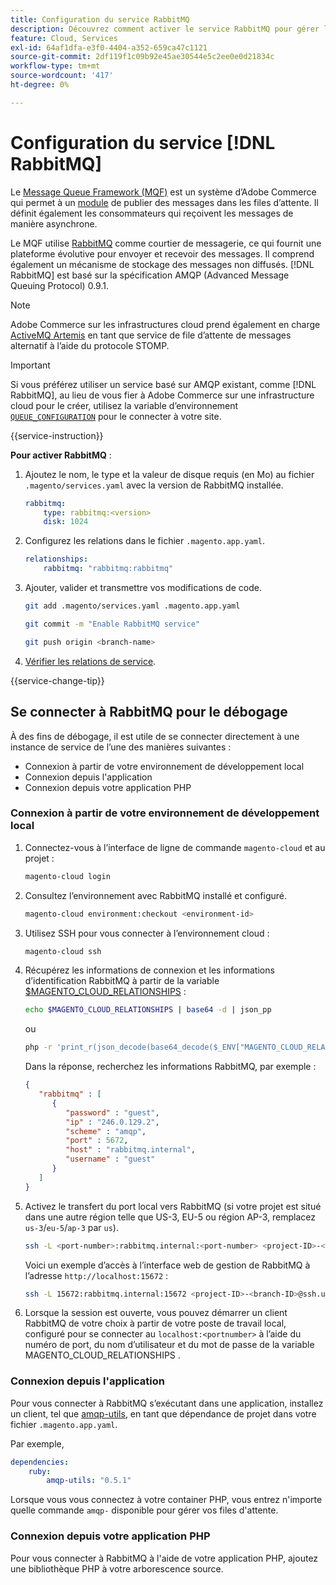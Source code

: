 ```yaml
---
title: Configuration du service RabbitMQ
description: Découvrez comment activer le service RabbitMQ pour gérer les files d’attente de messages pour Adobe Commerce sur l’infrastructure cloud.
feature: Cloud, Services
exl-id: 64af1dfa-e3f0-4404-a352-659ca47c1121
source-git-commit: 2df119f1c09b92e45ae30544e5c2ee0e0d21834c
workflow-type: tm+mt
source-wordcount: '417'
ht-degree: 0%

---
```


# Configuration du service [!DNL RabbitMQ]

Le [Message Queue Framework (MQF)](https://experienceleague.adobe.com/docs/commerce-operations/configuration-guide/message-queues/message-queue-framework.html) est un système d’Adobe Commerce qui permet à un [module](https://experienceleague.adobe.com/en/docs/commerce-operations/implementation-playbook/glossary#module) de publier des messages dans les files d’attente. Il définit également les consommateurs qui reçoivent les messages de manière asynchrone.

Le MQF utilise [RabbitMQ](https://www.rabbitmq.com/) comme courtier de messagerie, ce qui fournit une plateforme évolutive pour envoyer et recevoir des messages. Il comprend également un mécanisme de stockage des messages non diffusés. [!DNL RabbitMQ] est basé sur la spécification AMQP (Advanced Message Queuing Protocol) 0.9.1.

>[!NOTE]
>
>Adobe Commerce sur les infrastructures cloud prend également en charge [ActiveMQ Artemis](activemq.md) en tant que service de file d’attente de messages alternatif à l’aide du protocole STOMP.

>[!IMPORTANT]
>
>Si vous préférez utiliser un service basé sur AMQP existant, comme [!DNL RabbitMQ], au lieu de vous fier à Adobe Commerce sur une infrastructure cloud pour le créer, utilisez la variable d’environnement [`QUEUE_CONFIGURATION`](../environment/variables-deploy.md#queue_configuration) pour le connecter à votre site.

{{service-instruction}}

**Pour activer RabbitMQ** :

1. Ajoutez le nom, le type et la valeur de disque requis (en Mo) au fichier `.magento/services.yaml` avec la version de RabbitMQ installée.

   ```yaml
   rabbitmq:
       type: rabbitmq:<version>
       disk: 1024
   ```

1. Configurez les relations dans le fichier `.magento.app.yaml`.

   ```yaml
   relationships:
       rabbitmq: "rabbitmq:rabbitmq"
   ```

1. Ajouter, valider et transmettre vos modifications de code.

   ```bash
   git add .magento/services.yaml .magento.app.yaml
   ```

   ```bash
   git commit -m "Enable RabbitMQ service"
   ```

   ```bash
   git push origin <branch-name>
   ```

1. [Vérifier les relations de service](services-yaml.md#service-relationships).

{{service-change-tip}}

## Se connecter à RabbitMQ pour le débogage

À des fins de débogage, il est utile de se connecter directement à une instance de service de l’une des manières suivantes :

- Connexion à partir de votre environnement de développement local
- Connexion depuis l&#39;application
- Connexion depuis votre application PHP

### Connexion à partir de votre environnement de développement local

1. Connectez-vous à l’interface de ligne de commande `magento-cloud` et au projet :

   ```bash
   magento-cloud login
   ```

1. Consultez l’environnement avec RabbitMQ installé et configuré.

   ```bash
   magento-cloud environment:checkout <environment-id>
   ```

1. Utilisez SSH pour vous connecter à l’environnement cloud :

   ```bash
   magento-cloud ssh
   ```

1. Récupérez les informations de connexion et les informations d’identification RabbitMQ à partir de la variable [$MAGENTO_CLOUD_RELATIONSHIPS](../application/properties.md#relationships) :

   ```bash
   echo $MAGENTO_CLOUD_RELATIONSHIPS | base64 -d | json_pp
   ```

   ou

   ```bash
   php -r 'print_r(json_decode(base64_decode($_ENV["MAGENTO_CLOUD_RELATIONSHIPS"])));'
   ```

   Dans la réponse, recherchez les informations RabbitMQ, par exemple :

   ```json
   {
      "rabbitmq" : [
         {
            "password" : "guest",
            "ip" : "246.0.129.2",
            "scheme" : "amqp",
            "port" : 5672,
            "host" : "rabbitmq.internal",
            "username" : "guest"
         }
      ]
   }
   ```

1. Activez le transfert du port local vers RabbitMQ (si votre projet est situé dans une autre région telle que US-3, EU-5 ou région AP-3, remplacez ``us-3``/``eu-5``/``ap-3`` par ``us``).

   ```bash
   ssh -L <port-number>:rabbitmq.internal:<port-number> <project-ID>-<branch-ID>@ssh.us.magentosite.cloud
   ```

   Voici un exemple d’accès à l’interface web de gestion de RabbitMQ à l’adresse `http://localhost:15672` :

   ```bash
   ssh -L 15672:rabbitmq.internal:15672 <project-ID>-<branch-ID>@ssh.us.magentosite.cloud
   ```

1. Lorsque la session est ouverte, vous pouvez démarrer un client RabbitMQ de votre choix à partir de votre poste de travail local, configuré pour se connecter au `localhost:<portnumber>` à l’aide du numéro de port, du nom d’utilisateur et du mot de passe de la variable MAGENTO_CLOUD_RELATIONSHIPS .

### Connexion depuis l&#39;application

Pour vous connecter à RabbitMQ s’exécutant dans une application, installez un client, tel que [amqp-utils](https://github.com/dougbarth/amqp-utils), en tant que dépendance de projet dans votre fichier `.magento.app.yaml`.

Par exemple,

```yaml
dependencies:
    ruby:
        amqp-utils: "0.5.1"
```

Lorsque vous vous connectez à votre container PHP, vous entrez n&#39;importe quelle commande `amqp-` disponible pour gérer vos files d&#39;attente.

### Connexion depuis votre application PHP

Pour vous connecter à RabbitMQ à l&#39;aide de votre application PHP, ajoutez une bibliothèque PHP à votre arborescence source.
